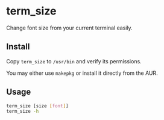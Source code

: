 # term_size

Change font size from your current terminal easily.

## Install

Copy `term_size` to `/usr/bin` and verify its permissions.

You may either use `makepkg` or install it directly from the AUR.

## Usage

```bash
term_size [size [font]]
term_size -h
```
